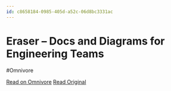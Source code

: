 ```yaml
---
id: c8658184-0985-405d-a52c-06d8bc3331ac
---
```


# Eraser – Docs and Diagrams for Engineering Teams
#Omnivore

[Read on Omnivore](https://omnivore.app/me/eraser-docs-and-diagrams-for-engineering-teams-18fe0a30765)
[Read Original](https://www.eraser.io)


